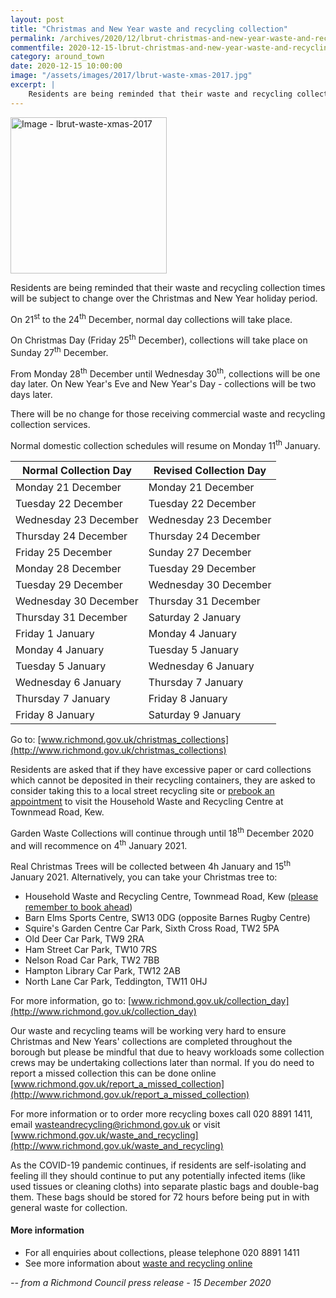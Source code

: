 ```yaml
---
layout: post
title: "Christmas and New Year waste and recycling collection"
permalink: /archives/2020/12/lbrut-christmas-and-new-year-waste-and-recycling-collection.html
commentfile: 2020-12-15-lbrut-christmas-and-new-year-waste-and-recycling-collection
category: around_town
date: 2020-12-15 10:00:00
image: "/assets/images/2017/lbrut-waste-xmas-2017.jpg"
excerpt: |
    Residents are being reminded that their waste and recycling collection times will be subject to change over the Christmas and New Year holiday period.
---
```

<a href="/assets/images/2017/lbrut-waste-xmas-2017.jpg" title="Click for a larger image"><img src="/assets/images/2017/lbrut-waste-xmas-2017-thumb.jpg" width="250" alt="Image - lbrut-waste-xmas-2017"  class="photo right"/></a>

Residents are being reminded that their waste and recycling collection times will be subject to change over the Christmas and New Year holiday period.

On 21<sup>st</sup> to the 24<sup>th</sup> December, normal day collections will take place.

On Christmas Day (Friday 25<sup>th</sup> December), collections will take place on Sunday 27<sup>th</sup> December.

From Monday 28<sup>th</sup> December until Wednesday 30<sup>th</sup>, collections will be one day later. On New Year's Eve and New Year's Day - collections will be two days later.

There will be no change for those receiving commercial waste and recycling collection services.

Normal domestic collection schedules will resume on Monday 11<sup>th</sup> January.

| Normal Collection Day | Revised Collection Day |
| --------------------- | ---------------------- |
| Monday 21 December    | Monday 21 December     |
| Tuesday 22 December   | Tuesday 22 December    |
| Wednesday 23 December | Wednesday 23 December  |
| Thursday 24 December  | Thursday 24 December   |
| Friday 25 December    | Sunday 27 December     |
| Monday 28 December    | Tuesday 29 December    |
| Tuesday 29 December   | Wednesday 30 December  |
| Wednesday 30 December | Thursday 31 December   |
| Thursday 31 December  | Saturday 2 January     |
| Friday 1 January      | Monday 4 January       |
| Monday 4 January      | Tuesday 5 January      |
| Tuesday 5 January     | Wednesday 6 January    |
| Wednesday 6 January   | Thursday 7 January     |
| Thursday 7 January    | Friday 8 January       |
| Friday 8 January      | Saturday 9 January     |

Go to: [www.richmond.gov.uk/christmas_collections](http://www.richmond.gov.uk/christmas_collections)

Residents are asked that if they have excessive paper or card collections which cannot be deposited in their recycling containers, they are asked to consider taking this to a local street recycling site or [prebook an appointment](https://www.richmond.gov.uk/townmead_road) to visit the Household Waste and Recycling Centre at Townmead Road, Kew.

Garden Waste Collections will continue through until 18<sup>th</sup> December 2020 and will recommence on 4<sup>th</sup> January 2021.

Real Christmas Trees will be collected between 4h January and 15<sup>th</sup> January 2021. Alternatively, you can take your Christmas tree to:

- Household Waste and Recycling Centre, Townmead Road, Kew ([please remember to book ahead](https://www.richmond.gov.uk/townmead_roads))
- Barn Elms Sports Centre, SW13 0DG (opposite Barnes Rugby Centre)
- Squire's Garden Centre Car Park, Sixth Cross Road, TW2 5PA
- Old Deer Car Park, TW9 2RA
- Ham Street Car Park, TW10 7RS
- Nelson Road Car Park, TW2 7BB
- Hampton Library Car Park, TW12 2AB
- North Lane Car Park, Teddington, TW11 0HJ

For more information, go to: [www.richmond.gov.uk/collection_day](http://www.richmond.gov.uk/collection_day)

Our waste and recycling teams will be working very hard to ensure Christmas and New Years' collections are completed throughout the borough but please be mindful that due to heavy workloads some collection crews may be undertaking collections later than normal.  If you do need to report a missed collection this can be done online [www.richmond.gov.uk/report_a_missed_collection](http://www.richmond.gov.uk/report_a_missed_collection)

For more information or to order more recycling boxes call 020 8891 1411, email  [wasteandrecycling@richmond.gov.uk](mailto:wasteandrecycling@richmond.gov.uk) or visit [www.richmond.gov.uk/waste_and_recycling](http://www.richmond.gov.uk/waste_and_recycling)

As the COVID-19 pandemic continues, if residents are self-isolating and feeling ill they should continue to put any potentially infected items (like used tissues or cleaning cloths) into separate plastic bags and double-bag them. These bags should be stored for 72 hours before being put in with general waste for collection.

#### More information

- For all enquiries about collections, please telephone 020 8891 1411
- See more information about [waste and recycling online](https://www.richmond.gov.uk/services/waste_and_recycling)


<cite>-- from a Richmond Council press release - 15 December 2020</cite>
